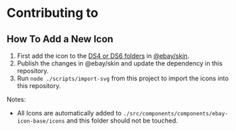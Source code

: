 # Contributing to <ebay-icon>

## How To Add a New Icon

1.  First add the icon to the [DS4 or DS6 folders](https://github.com/eBay/skin/tree/master/src/svg) in [@ebay/skin](https://github.com/eBay/skin).
2.  Publish the changes in @ebay/skin and update the dependency in this repository.
3.  Run `node ./scripts/import-svg` from this project to import the icons into this repository.

Notes:

- All Icons are automatically added to `./src/components/components/ebay-icon-base/icons` and this folder should not be touched.
